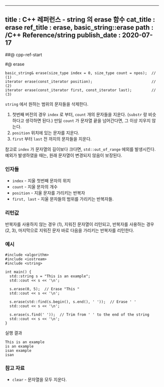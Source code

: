 ----------------
title : C++ 레퍼런스 - string 의 erase 함수
cat_title : erase
ref_title : erase, basic_string::erase
path : /C++ Reference/string
publish_date : 2020-07-17
----------------

##@ cpp-ref-start

#@ erase

```cpp-formatted
basic_string& erase(size_type index = 0, size_type count = npos);  // (1)
iterator erase(const_iterator position);                           // (2)
iterator erase(const_iterator first, const_iterator last);         // (3)
```

`string` 에서 원하는 범위의 문자들을 삭제한다.

1. 첫번째 버전의 경우 `index` 로 부터, `count` 개의 문자들을 지운다. (`substr` 랑 비슷하다고 생각하면 된다.) 만일 `count` 가 문자열 끝을 넘어간다면, 그 이상 지우지 않는다.
2. `position` 위치에 있는 문자를 지운다.
3. `first` 부터 `last` 전 까지의 문자들을 지운다.

참고로 `index` 가 문자열의 길이보다 크다면, `std::out_of_range` 에외를 발생시킨다. 예외가 발생하였을 때는, 원래 문자열이 변경되지 않음이 보장된다.

### 인자들

* `index`	-	지울 첫번째 문자의 위치
* `count`	-	지울 문자의 개수
* `position`	-	지울 문자를 가리키는 반복자
* `first, last`	-	지울 문자들의 범위를 가리키는 반복자들.

### 리턴값

반복자를 사용하지 않는 경우 (1), 지워진 문자열이 리턴되고, 반복자를 사용하는 경우 (2, 3), 마지막으로 지워진 문자 바로 다음을 가리키는 반복자를 리턴한다.

### 예시

```cpp-formatted
#include <algorithm>
#include <iostream>
#include <string>

int main() {
  std::string s = "This is an example";
  std::cout << s << '\n';

  s.erase(0, 5);  // Erase "This "
  std::cout << s << '\n';

  s.erase(std::find(s.begin(), s.end(), ' '));  // Erase ' '
  std::cout << s << '\n';

  s.erase(s.find(' '));  // Trim from ' ' to the end of the string
  std::cout << s << '\n';
}
```

실행 결과

```exec
This is an example
is an example
isan example
isan
```

### 참고 자료

* `clear` - 문자열을 모두 지운다.